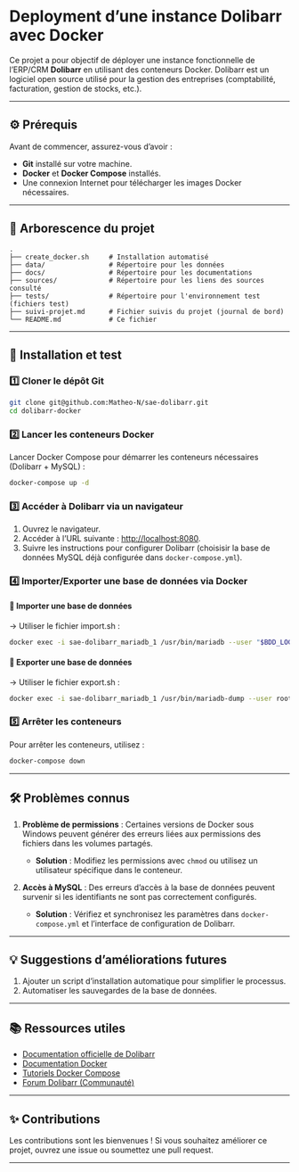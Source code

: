 
# Deployment d’une instance Dolibarr avec Docker


Ce projet a pour objectif de déployer une instance fonctionnelle de l’ERP/CRM **Dolibarr** en utilisant des conteneurs Docker. Dolibarr est un logiciel open source utilisé pour la gestion des entreprises (comptabilité, facturation, gestion de stocks, etc.).

---

## ⚙️ Prérequis

Avant de commencer, assurez-vous d’avoir :
- **Git** installé sur votre machine.
- **Docker** et **Docker Compose** installés.
- Une connexion Internet pour télécharger les images Docker nécessaires.

---

## 📂 Arborescence du projet

```
.
├── create_docker.sh     # Installation automatisé
├── data/                # Répertoire pour les données
├── docs/                # Répertoire pour les documentations
├── sources/             # Répertoire pour les liens des sources consulté
├── tests/               # Répertoire pour l'environnement test (fichiers test)
├── suivi-projet.md      # Fichier suivis du projet (journal de bord)
└── README.md            # Ce fichier
```

---

## 🚀 Installation et test

### 1️⃣ Cloner le dépôt Git

```bash
git clone git@github.com:Matheo-N/sae-dolibarr.git
cd dolibarr-docker
```

### 2️⃣ Lancer les conteneurs Docker

Lancer Docker Compose pour démarrer les conteneurs nécessaires (Dolibarr + MySQL) :

```bash
docker-compose up -d
```

### 3️⃣ Accéder à Dolibarr via un navigateur

1. Ouvrez le navigateur.
2. Accéder à l’URL suivante : [http://localhost:8080](http://localhost:8080).
3. Suivre les instructions pour configurer Dolibarr (choisisir la base de données MySQL déjà configurée dans `docker-compose.yml`).

### 4️⃣ Importer/Exporter une base de données via Docker

#### 🚀  Importer une base de données
-> Utiliser le fichier import.sh :

```bash
docker exec -i sae-dolibarr_mariadb_1 /usr/bin/mariadb --user "$BDD_LOGIN" --password="$BDD_PWD" "$NOM_BDD" < "$FICHIER_BDD"
```

#### 🚀  Exporter une base de données
-> Utiliser le fichier export.sh : 

```bash
docker exec -i sae-dolibarr_mariadb_1 /usr/bin/mariadb-dump --user root --password=root dolibarr > backup_bdd.sql
```

### 5️⃣ Arrêter les conteneurs

Pour arrêter les conteneurs, utilisez :

```bash
docker-compose down
```

---

## 🛠️ Problèmes connus

1. **Problème de permissions** : Certaines versions de Docker sous Windows peuvent générer des erreurs liées aux permissions des fichiers dans les volumes partagés.
   - **Solution** : Modifiez les permissions avec `chmod` ou utilisez un utilisateur spécifique dans le conteneur.

2. **Accès à MySQL** : Des erreurs d’accès à la base de données peuvent survenir si les identifiants ne sont pas correctement configurés.
   - **Solution** : Vérifiez et synchronisez les paramètres dans `docker-compose.yml` et l’interface de configuration de Dolibarr.

---

## 💡 Suggestions d’améliorations futures

1. Ajouter un script d’installation automatique pour simplifier le processus.
2. Automatiser les sauvegardes de la base de données.

---

## 📚 Ressources utiles

- [Documentation officielle de Dolibarr](https://www.dolibarr.org/)
- [Documentation Docker](https://docs.docker.com/)
- [Tutoriels Docker Compose](https://docs.docker.com/compose/gettingstarted/)
- [Forum Dolibarr (Communauté)](https://www.dolibarr.org/forum/)

---

## ✨ Contributions

Les contributions sont les bienvenues ! Si vous souhaitez améliorer ce projet, ouvrez une issue ou soumettez une pull request.

---

```
